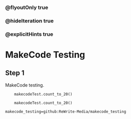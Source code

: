### @flyoutOnly true
### @hideIteration true
### @explicitHints true


# MakeCode Testing

## Step 1
MakeCode testing.

```ghost
    makecodeTest.count_to_20()
```
```template
    makecodeTest.count_to_20()   
```
```package
makecode_testing=github:ReWrite-Media/makecode_testing
```